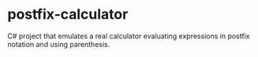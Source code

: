 # postfix-calculator
C# project that emulates a real calculator evaluating expressions in postfix notation and using parenthesis.
